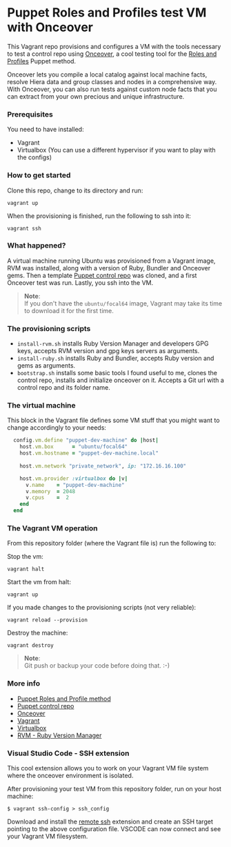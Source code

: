 # Puppet Roles and Profiles test VM with Onceover

This Vagrant repo provisions and configures a VM with the tools necessary to test a control repo using [Onceover](https://github.com/dylanratcliffe/onceover), a cool testing tool for the [Roles and Profiles](https://puppet.com/docs/puppet/7/the_roles_and_profiles_method.html) Puppet method.

Onceover lets you compile a local catalog against local machine facts, resolve Hiera data and group classes and nodes in a comprehensive way.
With Onceover, you can also run tests against custom node facts that you can extract from your own precious and unique infrastructure.

### Prerequisites
You need to have installed:
- Vagrant
- Virtualbox (You can use a different hypervisor if you want to play with the configs)

### How to get started
Clone this repo, change to its directory and run:
```
vagrant up
```
When the provisioning is finished, run the following to ssh into it:
```
vagrant ssh
```

### What happened?
A virtual machine running Ubuntu was provisioned from a Vagrant image, RVM was installed, along with a version of Ruby, Bundler and Onceover gems.
Then a template [Puppet control repo](https://github.com/puppetlabs/control-repo) was cloned, and a first Onceover test was run. Lastly, you ssh into the VM.

>**Note**:  
If you don't have the `ubuntu/focal64` image, Vagrant may take its time to download it for the first time.
>

### The provisioning scripts
- `install-rvm.sh` installs Ruby Version Manager and developers GPG keys, accepts RVM version and gpg keys servers as arguments.
- `install-ruby.sh` installs Ruby and Bundler, accepts Ruby version and gems as arguments.
- `bootstrap.sh` installs some basic tools I found useful to me, clones the control repo, installs and initialize onceover on it. Accepts a Git url with a control repo and its folder name.

### The virtual machine
This block in the Vagrant file defines some VM stuff that you might want to change accordingly to your needs:
```ruby
  config.vm.define "puppet-dev-machine" do |host|
    host.vm.box      = "ubuntu/focal64"
    host.vm.hostname = "puppet-dev-machine.local"
    
    host.vm.network "private_network", ip: "172.16.16.100"

    host.vm.provider :virtualbox do |v|
      v.name    = "puppet-dev-machine"
      v.memory  = 2048
      v.cpus    =  2
    end
  end

```

### The Vagrant VM operation
From this repository folder (where the Vagrant file is) run the following to:

Stop the vm:  
```
vagrant halt
```

Start the vm from halt:
```
vagrant up
```

If you made changes to the provisioning scripts (not very reliable):
```
vagrant reload --provision
```

Destroy the machine:
```
vagrant destroy
```
>**Note**:  
Git push or backup your code before doing that. :-)
>

### More info

- [Puppet Roles and Profile method](https://puppet.com/docs/puppet/7/the_roles_and_profiles_method.html)
- [Puppet control repo](https://github.com/puppetlabs/control-repo)
- [Onceover](https://github.com/dylanratcliffe/onceover)
- [Vagrant](https://www.vagrantup.com/downloads)
- [Virtualbox](https://www.virtualbox.org/)
- [RVM - Ruby Version Manager](https://rvm.io/)

### Visual Studio Code - SSH extension
This cool extension allows you to work on your Vagrant VM file system where the onceover environment is isolated.

After provisioning your test VM from this repository folder, run on your host machine:
```
$ vagrant ssh-config > ssh_config
```

Download and install the [remote ssh](https://code.visualstudio.com/docs/remote/ssh) extension and create an SSH target pointing to the above configuration file. 
VSCODE can now connect and see your Vagrant VM filesystem.
